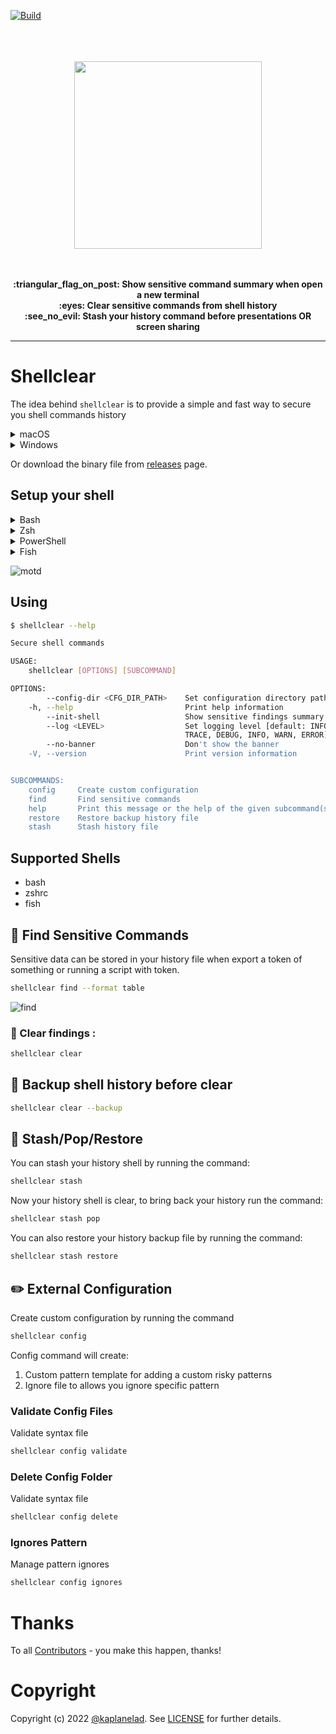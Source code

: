 [![Build](https://github.com/rusty-ferris-club/shellclear/actions/workflows/build.yml/badge.svg?branch=main)](https://github.com/rusty-ferris-club/shellclear/actions/workflows/build.yml)

<p align="center">
<br/>
<br/>
<br/>
   <img src="media/shellclear.svg" width="300"/>
<br/>
<br/>
</p>
<p align="center">
<br/>
<b>:triangular_flag_on_post: Show sensitive command summary when open a new terminal</b>
<br/>
<b>:eyes: Clear sensitive commands from shell history</b>
<br/>
<b>:see_no_evil: Stash your history command before presentations OR screen sharing</b>
<br/>
<hr/>
</p>

# Shellclear

The idea behind `shellclear` is to provide a simple and fast way to secure you shell commands history


<details>
<summary>macOS</summary>

```sh
brew tap rusty-ferris-club/tap && brew install shellclear
```

</details>

<details>
<summary>Windows</summary>

```sh
TBD
```

</details>

Or download the binary file from [releases](https://github.com/rusty-ferris-club/shellclear/releases) page.

</details>

## Setup your shell

<details>
<summary>Bash</summary>
Add the following to the end of ~/.bashrc:

```sh
eval $(shellclear --init-shell)
```
</details>

<details>
<summary>Zsh</summary>
Add the following to the end of ~/.zshrc:

```sh
eval $(shellclear --init-shell)
```
</details>

<details>
<summary>PowerShell</summary>
Add the following to the end of your PowerShell configuration (find it by running $PROFILE):

```powershell
Invoke-Expression (&shellclear --init-shell)
```
</details>

<details>
<summary>Fish</summary>
Add the following to the end of ~/.config/fish/config.fish:

```sh
shellclear --init-shell | source
```
</details>


![motd](./media/motd.png)

## Using

```sh
$ shellclear --help

Secure shell commands

USAGE:
    shellclear [OPTIONS] [SUBCOMMAND]

OPTIONS:
        --config-dir <CFG_DIR_PATH>    Set configuration directory path
    -h, --help                         Print help information
        --init-shell                   Show sensitive findings summary for MOTD
        --log <LEVEL>                  Set logging level [default: INFO] [possible values: OFF,
                                       TRACE, DEBUG, INFO, WARN, ERROR]
        --no-banner                    Don't show the banner
    -V, --version                      Print version information


SUBCOMMANDS:
    config     Create custom configuration
    find       Find sensitive commands
    help       Print this message or the help of the given subcommand(s)
    restore    Restore backup history file
    stash      Stash history file
```

## Supported Shells

- bash
- zshrc
- fish

## :eyes: Find Sensitive Commands

Sensitive data can be stored in your history file when export a token of something or running a script with token.

```sh
shellclear find --format table
```

![find](./media/find.png)

### :broom: Clear findings :

```sh
shellclear clear
```

## :luggage: Backup shell history before clear

```sh
shellclear clear --backup
```

## :see_no_evil: Stash/Pop/Restore

You can stash your history shell by running the command:

```sh
shellclear stash
```

Now your history shell is clear, to bring back your history run the command:

```sh
shellclear stash pop
```

You can also restore your history backup file by running the command:

```sh
shellclear stash restore
```

## :pencil2: External Configuration

Create custom configuration by running the command

```sh
shellclear config
```

Config command will create:

1. Custom pattern template for adding a custom risky patterns
2. Ignore file to allows you ignore specific pattern

### Validate Config Files

Validate syntax file

```sh
shellclear config validate
```

### Delete Config Folder

Validate syntax file

```sh
shellclear config delete
```

### Ignores Pattern

Manage pattern ignores

```sh
shellclear config ignores
```

# Thanks

To all [Contributors](https://github.com/rusty-ferris-club/shellclear/graphs/contributors) - you make this happen, thanks!

# Copyright

Copyright (c) 2022 [@kaplanelad](https://github.com/kaplanelad). See [LICENSE](LICENSE.txt) for further details.
